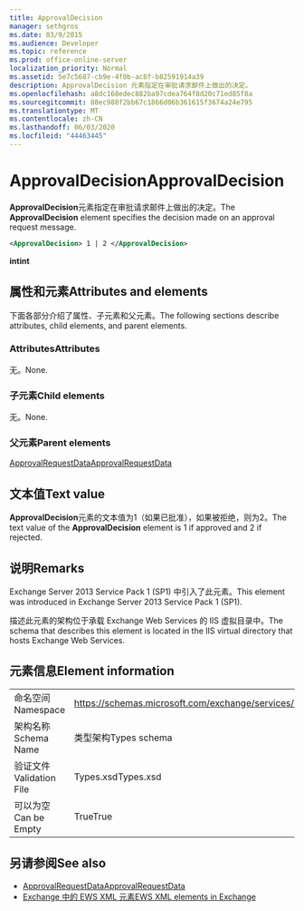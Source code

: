```yaml
---
title: ApprovalDecision
manager: sethgros
ms.date: 03/9/2015
ms.audience: Developer
ms.topic: reference
ms.prod: office-online-server
localization_priority: Normal
ms.assetid: 5e7c5687-cb9e-4f0b-ac8f-b82591914a39
description: ApprovalDecision 元素指定在审批请求邮件上做出的决定。
ms.openlocfilehash: a8dc168edec882ba97cdea764f8d20c71ed85f8a
ms.sourcegitcommit: 88ec988f2bb67c1866d06b361615f3674a24e795
ms.translationtype: MT
ms.contentlocale: zh-CN
ms.lasthandoff: 06/03/2020
ms.locfileid: "44463445"
---
```

# <a name="approvaldecision"></a><span data-ttu-id="3414b-103">ApprovalDecision</span><span class="sxs-lookup"><span data-stu-id="3414b-103">ApprovalDecision</span></span>

<span data-ttu-id="3414b-104">**ApprovalDecision**元素指定在审批请求邮件上做出的决定。</span><span class="sxs-lookup"><span data-stu-id="3414b-104">The **ApprovalDecision** element specifies the decision made on an approval request message.</span></span> 
  
```XML
<ApprovalDecision> 1 | 2 </ApprovalDecision>
```

 <span data-ttu-id="3414b-105">**int**</span><span class="sxs-lookup"><span data-stu-id="3414b-105">**int**</span></span>
## <a name="attributes-and-elements"></a><span data-ttu-id="3414b-106">属性和元素</span><span class="sxs-lookup"><span data-stu-id="3414b-106">Attributes and elements</span></span>

<span data-ttu-id="3414b-107">下面各部分介绍了属性、子元素和父元素。</span><span class="sxs-lookup"><span data-stu-id="3414b-107">The following sections describe attributes, child elements, and parent elements.</span></span>
  
### <a name="attributes"></a><span data-ttu-id="3414b-108">Attributes</span><span class="sxs-lookup"><span data-stu-id="3414b-108">Attributes</span></span>

<span data-ttu-id="3414b-109">无。</span><span class="sxs-lookup"><span data-stu-id="3414b-109">None.</span></span>
  
### <a name="child-elements"></a><span data-ttu-id="3414b-110">子元素</span><span class="sxs-lookup"><span data-stu-id="3414b-110">Child elements</span></span>

<span data-ttu-id="3414b-111">无。</span><span class="sxs-lookup"><span data-stu-id="3414b-111">None.</span></span>
  
### <a name="parent-elements"></a><span data-ttu-id="3414b-112">父元素</span><span class="sxs-lookup"><span data-stu-id="3414b-112">Parent elements</span></span>

[<span data-ttu-id="3414b-113">ApprovalRequestData</span><span class="sxs-lookup"><span data-stu-id="3414b-113">ApprovalRequestData</span></span>](approvalrequestdata.md)
  
## <a name="text-value"></a><span data-ttu-id="3414b-114">文本值</span><span class="sxs-lookup"><span data-stu-id="3414b-114">Text value</span></span>

<span data-ttu-id="3414b-115">**ApprovalDecision**元素的文本值为1（如果已批准），如果被拒绝，则为2。</span><span class="sxs-lookup"><span data-stu-id="3414b-115">The text value of the **ApprovalDecision** element is 1 if approved and 2 if rejected.</span></span> 
  
## <a name="remarks"></a><span data-ttu-id="3414b-116">说明</span><span class="sxs-lookup"><span data-stu-id="3414b-116">Remarks</span></span>

<span data-ttu-id="3414b-117">Exchange Server 2013 Service Pack 1 (SP1) 中引入了此元素。</span><span class="sxs-lookup"><span data-stu-id="3414b-117">This element was introduced in Exchange Server 2013 Service Pack 1 (SP1).</span></span>
  
<span data-ttu-id="3414b-118">描述此元素的架构位于承载 Exchange Web Services 的 IIS 虚拟目录中。</span><span class="sxs-lookup"><span data-stu-id="3414b-118">The schema that describes this element is located in the IIS virtual directory that hosts Exchange Web Services.</span></span>
  
## <a name="element-information"></a><span data-ttu-id="3414b-119">元素信息</span><span class="sxs-lookup"><span data-stu-id="3414b-119">Element information</span></span>

|||
|:-----|:-----|
|<span data-ttu-id="3414b-120">命名空间</span><span class="sxs-lookup"><span data-stu-id="3414b-120">Namespace</span></span>  <br/> |https://schemas.microsoft.com/exchange/services/2006/types  <br/> |
|<span data-ttu-id="3414b-121">架构名称</span><span class="sxs-lookup"><span data-stu-id="3414b-121">Schema Name</span></span>  <br/> |<span data-ttu-id="3414b-122">类型架构</span><span class="sxs-lookup"><span data-stu-id="3414b-122">Types schema</span></span>  <br/> |
|<span data-ttu-id="3414b-123">验证文件</span><span class="sxs-lookup"><span data-stu-id="3414b-123">Validation File</span></span>  <br/> |<span data-ttu-id="3414b-124">Types.xsd</span><span class="sxs-lookup"><span data-stu-id="3414b-124">Types.xsd</span></span>  <br/> |
|<span data-ttu-id="3414b-125">可以为空</span><span class="sxs-lookup"><span data-stu-id="3414b-125">Can be Empty</span></span>  <br/> |<span data-ttu-id="3414b-126">True</span><span class="sxs-lookup"><span data-stu-id="3414b-126">True</span></span>  <br/> |
   
## <a name="see-also"></a><span data-ttu-id="3414b-127">另请参阅</span><span class="sxs-lookup"><span data-stu-id="3414b-127">See also</span></span>

- [<span data-ttu-id="3414b-128">ApprovalRequestData</span><span class="sxs-lookup"><span data-stu-id="3414b-128">ApprovalRequestData</span></span>](approvalrequestdata.md)
- [<span data-ttu-id="3414b-129">Exchange 中的 EWS XML 元素</span><span class="sxs-lookup"><span data-stu-id="3414b-129">EWS XML elements in Exchange</span></span>](ews-xml-elements-in-exchange.md)


